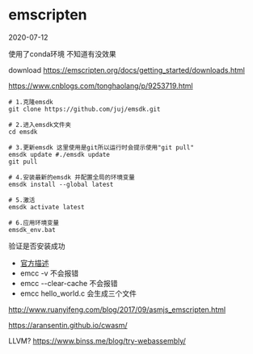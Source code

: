 # emscripten
2020-07-12

使用了conda环境 不知道有没效果

download https://emscripten.org/docs/getting_started/downloads.html

https://www.cnblogs.com/tonghaolang/p/9253719.html

```shell
# 1.克隆emsdk
git clone https://github.com/juj/emsdk.git

# 2.进入emsdk文件夹
cd emsdk

# 3.更新emsdk 这里使用是git所以运行时会提示使用"git pull"
emsdk update #./emsdk update
git pull

# 4.安装最新的emsdk 并配置全局的环境变量
emsdk install --global latest

# 5.激活
emsdk activate latest

# 6.应用环境变量
emsdk_env.bat
```

验证是否安装成功
- [官方描述](https://emscripten.org/docs/building_from_source/verify_emscripten_environment.html#verifying-the-emscripten-environment)
- emcc -v 不会报错
- emcc --clear-cache 不会报错
- emcc hello_world.c 会生成三个文件

http://www.ruanyifeng.com/blog/2017/09/asmjs_emscripten.html

https://aransentin.github.io/cwasm/

LLVM? https://www.binss.me/blog/try-webassembly/